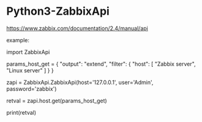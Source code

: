 Python3-ZabbixApi
=================

https://www.zabbix.com/documentation/2.4/manual/api

example:

import ZabbixApi

params_host_get = {
                  "output": "extend",
                  "filter": {
                            "host": [
                                    "Zabbix server",
                                    "Linux server"
                                    ]
                            }
                  }

zapi = ZabbixApi.ZabbixApi(host='127.0.0.1', user='Admin', password='zabbix')

retval = zapi.host.get(params_host_get)

print(retval)
